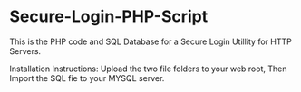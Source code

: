 # Secure-Login-PHP-Script
This is the PHP code and SQL Database for a Secure Login Utillity for HTTP Servers. 

Installation Instructions:
Upload the two file folders to your web root, Then Import the SQL fie to your MYSQL server.

